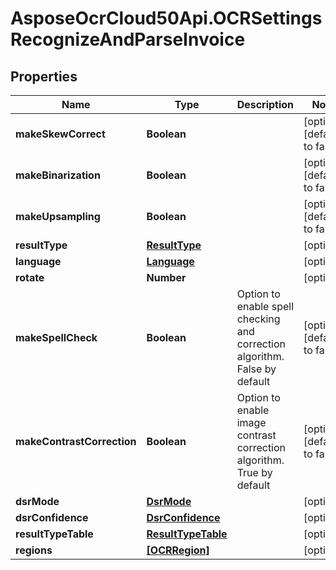 # AsposeOcrCloud50Api.OCRSettingsRecognizeAndParseInvoice

## Properties

Name | Type | Description | Notes
------------ | ------------- | ------------- | -------------
**makeSkewCorrect** | **Boolean** |  | [optional] [default to false]
**makeBinarization** | **Boolean** |  | [optional] [default to false]
**makeUpsampling** | **Boolean** |  | [optional] [default to false]
**resultType** | [**ResultType**](ResultType.md) |  | [optional] 
**language** | [**Language**](Language.md) |  | [optional] 
**rotate** | **Number** |  | [optional] 
**makeSpellCheck** | **Boolean** | Option to enable spell checking and correction algorithm. False by default | [optional] [default to false]
**makeContrastCorrection** | **Boolean** | Option to enable image contrast correction algorithm. True by default | [optional] [default to false]
**dsrMode** | [**DsrMode**](DsrMode.md) |  | [optional] 
**dsrConfidence** | [**DsrConfidence**](DsrConfidence.md) |  | [optional] 
**resultTypeTable** | [**ResultTypeTable**](ResultTypeTable.md) |  | [optional] 
**regions** | [**[OCRRegion]**](OCRRegion.md) |  | [optional] 


